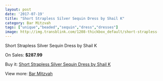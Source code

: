 ```yaml
---
layout: post
date: '2017-07-19'
title: "Short Strapless Silver Sequin Dress by Shail K"
category: Bar Mitzvah
tags: ["unique","beaded","sequin","dress","dresses"]
image: http://img.transblink.com/1208-thickbox_default/short-strapless-silver-sequin-dress-by-shail-k.jpg
---
```

Short Strapless Silver Sequin Dress by Shail K

On Sales: **$287.99**
<a href="https://www.transblink.com/en/bar-mitzvah/349-short-strapless-silver-sequin-dress-by-shail-k.html"><amp-img layout="responsive" width="600" height="600" src="//img.transblink.com/1208-thickbox_default/short-strapless-silver-sequin-dress-by-shail-k.jpg" alt="Short Strapless Silver Sequin Dress by Shail K 0" /></a>

Buy it: [Short Strapless Silver Sequin Dress by Shail K](https://www.transblink.com/en/bar-mitzvah/349-short-strapless-silver-sequin-dress-by-shail-k.html "Short Strapless Silver Sequin Dress by Shail K")

View more: [Bar Mitzvah](https://www.transblink.com/en/2-bar-mitzvah "Bar Mitzvah")
